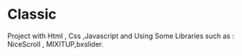 # Classic
Project with Html , Css ,Javascript and Using Some Libraries such as : NiceScroll , MIXITUP,bxslider.

